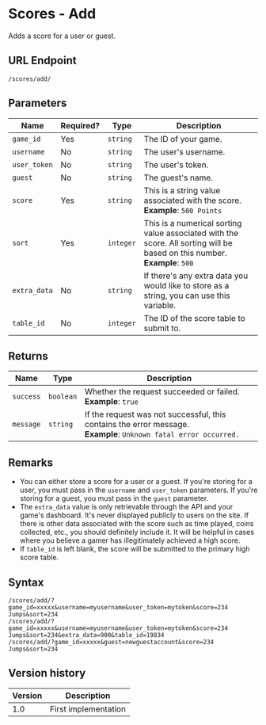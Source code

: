 # Scores - Add

Adds a score for a user or guest.

## URL Endpoint

```
/scores/add/
```

## Parameters

Name | Required? | Type | Description
--- | --- | --- | ---
`game_id` | Yes | `string` | The ID of your game.
`username` | No | `string` | The user's username.
`user_token` | No | `string` | The user's token.
`guest` | No | `string` | The guest's name.
`score` | Yes | `string` | This is a string value associated with the score. **Example**: `500 Points`
`sort` | Yes | `integer` | This is a numerical sorting value associated with the score. All sorting will be based on this number. **Example**: `500`
`extra_data` | No | `string` | If there's any extra data you would like to store as a string, you can use this variable.
`table_id` | No | `integer` | The ID of the score table to submit to.

## Returns

Name | Type | Description
--- | --- | ---
`success` | `boolean` | Whether the request succeeded or failed. <br> **Example**: `true`
`message` | `string` | If the request was not successful, this contains the error message. <br> **Example**: `Unknown fatal error occurred.`

## Remarks

- You can either store a score for a user or a guest. If you're storing for a user, you must pass in the `username` and `user_token` parameters. If you're storing for a guest, you must pass in the `guest` parameter.
- The `extra_data` value is only retrievable through the API and your game's dashboard. It's never displayed publicly to users on the site. If there is other data associated with the score such as time played, coins collected, etc., you should definitely include it. It will be helpful in cases where you believe a gamer has illegitimately achieved a high score.
- If `table_id` is left blank, the score will be submitted to the primary high score table.

## Syntax

```
/scores/add/?game_id=xxxxx&username=myusername&user_token=mytoken&score=234 Jumps&sort=234
/scores/add/?game_id=xxxxx&username=myusername&user_token=mytoken&score=234 Jumps&sort=234&extra_data=900&table_id=19834
/scores/add/?game_id=xxxxx&guest=newguestaccount&score=234 Jumps&sort=234
```

## Version history

Version		 | Description
---			 | ---
1.0			 | First implementation